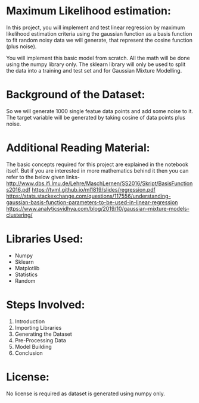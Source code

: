 # Maximum Likelihood estimation:
In this project, you will implement and test linear regression by maximum likelihood estimation criteria using the gaussian function as a basis function to fit random noisy data we will generate, that represent the cosine function (plus noise).

You will implement this basic model from scratch. All the math will be done using the numpy library only. The sklearn library will only be used to split the data into a training and test set and for Gaussian Mixture Modelling.

# Background of the Dataset:
So we will generate 1000 single featue data points and add some noise to it. The target variable will be generated by taking cosine of data points plus noise.

# Additional Reading Material:
The basic concepts required for this project are explained in the notebook itself. But if you are interested in more mathematics behind it then you can refer to the below given links-
http://www.dbs.ifi.lmu.de/Lehre/MaschLernen/SS2016/Skript/BasisFunctions2016.pdf
https://tvml.github.io/ml1819/slides/regression.pdf
https://stats.stackexchange.com/questions/117556/understanding-gaussian-basis-function-parameters-to-be-used-in-linear-regression
https://www.analyticsvidhya.com/blog/2019/10/gaussian-mixture-models-clustering/

# Libraries Used:

* Numpy
* Sklearn
* Matplotlib
* Statistics
* Random

# Steps Involved:

1. Introduction
2. Importing Libraries
3. Generating the Dataset
4. Pre-Processing Data
5. Model Building
6. Conclusion

# License:

No license is required as dataset is generated using numpy only.



